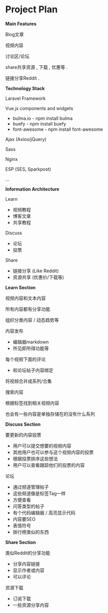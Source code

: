 # Project Plan

**Main Features**

Blog文章

视频内容

讨论区/论坛

share共享资源 , 下载 , 优惠等 .

链接分享Reddit .

**Technology Stack**

Laravel Framework

Vue.js components and widgets

* bulma.io - npm install bulma
* buefy - npm install buefy
* font-awesome - npm install font-awesome

Ajax \(Axios/jQuery\)

Sass

Nginx

ESP \(SES, Sparkpost\)

...

**Information Architecture**

Learn

* 视频教程
* 博客文章
* 共享教程

Discuss

* 论坛
* 投票

Share

* 链接分享 \(Like Reddit\)
* 资源共享 \(优惠价/下载等\)

**Learn Section**

视频内容和文本内容

所有内容都有分享功能

组织分类内容 / 动态趋势等

内容发布

* 编辑器markdown
* 所见即所得功能等

每个视频下面的评论

* 和论坛帖子内容绑定

将视频合并成系列/合集

搜索内容

根据标签找到相关视频内容

也会有一些内容是单独存储在的没有什么系列

**Discuss Section**

要更新的内容投票

* 用户可以提交想要的视频内容
* 其他用户也可以参与这个视频内容的投票
* 根据投票排序这些想法
* 用户可以查看跟踪他们的投票的内容

论坛

* 通过频道管理帖子
* 这些频道像是标签Tag一样
* 方便查看
* 问答类型的帖子
* 有个代码编辑器 / 高亮显示代码
* 内容要SEO
* 表情符号
* 排行榜类似的东西

**Share Section**

类似Reddit的分享功能

* 分享内容链接
* 显示作者或内容
* 可以评论

资源下载

* 订阅下载
* 一些资源分享内容



